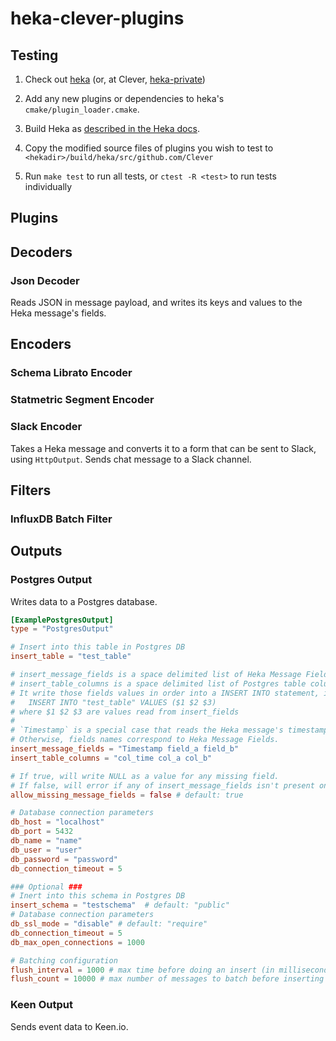 heka-clever-plugins
===================

Testing
-------

1. Check out [heka](https://github.com/mozilla-services/heka/) (or, at Clever, [heka-private](https://github.com/Clever/heka-private))

2. Add any new plugins or dependencies to heka's `cmake/plugin_loader.cmake`.

3. Build Heka as [described in the Heka docs](http://hekad.readthedocs.org/en/v0.6.0/installing.html).

4. Copy the modified source files of plugins you wish to test to `<hekadir>/build/heka/src/github.com/Clever`

5. Run `make test` to run all tests, or `ctest -R <test>` to run tests individually

Plugins
-------

## Decoders
### Json Decoder

Reads JSON in message payload, and writes its keys and values to the Heka message's fields.

## Encoders
### Schema Librato Encoder
### Statmetric Segment Encoder
### Slack Encoder

Takes a Heka message and converts it to a form that can be sent to Slack, using `HttpOutput`.
Sends chat message to a Slack channel.

## Filters
### InfluxDB Batch Filter

## Outputs
### Postgres Output

Writes data to a Postgres database.

```toml
[ExamplePostgresOutput]
type = "PostgresOutput"

# Insert into this table in Postgres DB
insert_table = "test_table"

# insert_message_fields is a space delimited list of Heka Message Fields names.
# insert_table_columns is a space delimited list of Postgres table columns.
# It write those fields values in order into a INSERT INTO statement, i.e.
#   INSERT INTO "test_table" VALUES ($1 $2 $3)
# where $1 $2 $3 are values read from insert_fields
#
# `Timestamp` is a special case that reads the Heka message's timestamp.
# Otherwise, fields names correspond to Heka Message Fields.
insert_message_fields = "Timestamp field_a field_b"
insert_table_columns = "col_time col_a col_b"

# If true, will write NULL as a value for any missing field.
# If false, will error if any of insert_message_fields isn't present on the Heka message.
allow_missing_message_fields = false # default: true

# Database connection parameters
db_host = "localhost"
db_port = 5432
db_name = "name"
db_user = "user"
db_password = "password"
db_connection_timeout = 5

### Optional ###
# Inert into this schema in Postgres DB
insert_schema = "testschema"  # default: "public"
# Database connection parameters
db_ssl_mode = "disable" # default: "require"
db_connection_timeout = 5
db_max_open_connections = 1000

# Batching configuration
flush_interval = 1000 # max time before doing an insert (in milliseconds)
flush_count = 10000 # max number of messages to batch before inserting
```

### Keen Output

Sends event data to Keen.io.

